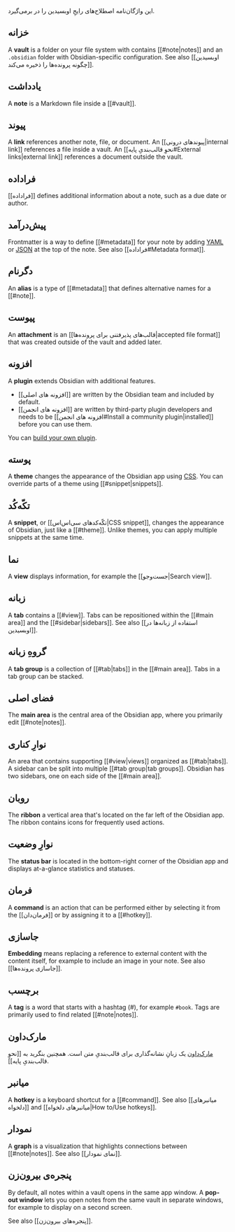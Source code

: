 این واژگان‌نامه اصطلاح‌های رایجِ اوبسیدین را در برمی‌گیرد.

## خزانه

A **vault** is a folder on your file system with contains [[#note|notes]] and an `.obsidian` folder with Obsidian-specific configuration. See also [[اوبسیدین چگونه پرونده‌ها را ذخیره می‌کند]].
## یادداشت

A **note** is a Markdown file inside a [[#vault]].

## پیوند

A **link** references another note, file, or document. An [[پیوندهای درونی|internal link]] references a file inside a vault. An [[نحوِ قالب‌بندیِ پایه#External links|external link]] references a document outside the vault.

## فراداده

[[فراداده]] defines additional information about a note, such as a due date or author.

## پیش‌درآمد

Frontmatter is a way to define [[#metadata]] for your note by adding [YAML](https://yaml.org/) or [JSON](https://www.json.org/) at the top of the note. See also [[فراداده#Metadata format]].

## دگرنام

An **alias** is a type of [[#metadata]] that defines alternative names for a [[#note]].

## پیوست

An **attachment** is an [[قالب‌های پذیرفتنی برای پرونده‌ها|accepted file format]] that was created outside of the vault and added later.

## افزونه

A **plugin** extends Obsidian with additional features.

- [[افزونه های اصلی]] are written by the Obsidian team and included by default.
- [[افزونه های انجمن]] are written by third-party plugin developers and needs to be [[افزونه های انجمن#Install a community plugin|installed]] before you can use them.

You can [build your own plugin](https://docs.obsidian.md/Plugins/Getting+started/Build+a+plugin).

## پوسته

A **theme** changes the appearance of the Obsidian app using [CSS](https://developer.mozilla.org/en-US/docs/Web/CSS). You can override parts of a theme using [[#snippet|snippets]].

## تکّه‌کُد

A **snippet**, or [[تکّه‌کدهای سی‌اس‌اس|CSS snippet]], changes the appearance of Obsidian, just like a [[#theme]]. Unlike themes, you can apply multiple snippets at the same time.

## نما

A **view** displays information, for example the [[جست‌وجو|Search view]].

## زبانه

A **tab** contains a [[#view]]. Tabs can be repositioned within the [[#main area]] and the [[#sidebar|sidebars]]. See also [[استفاده از زبانه‌ها در اوبسیدین]].

## گروهِ زبانه

A **tab group** is a collection of [[#tab|tabs]] in the [[#main area]]. Tabs in a tab group can be stacked.

## فضای اصلی

The **main area** is the central area of the Obsidian app, where you primarily edit [[#note|notes]].

## نوارِ کناری

An area that contains supporting [[#view|views]] organized as [[#tab|tabs]]. A sidebar can be split into multiple [[#tab group|tab groups]]. Obsidian has two sidebars, one on each side of the [[#main area]].

## روبان

The **ribbon** a vertical area that's located on the far left of the Obsidian app. The ribbon contains icons for frequently used actions.

## نوارِ وضعیت

The **status bar** is located in the bottom-right corner of the Obsidian app and displays at-a-glance statistics and statuses.

## فرمان

A **command** is an action that can be performed either by selecting it from the [[فرمان‌دان]] or by assigning it to a [[#hotkey]].

## جاسازی

**Embedding** means replacing a reference to external content with the content itself, for example to include an image in your note. See also [[جاسازی پرونده‌ها]].

## برچسب

A **tag** is a word that starts with a hashtag (#), for example `#book`. Tags are primarily used to find related [[#note|notes]].

## مارک‌داون

[مارک‌داون](https://daringfireball.net/projects/markdown/) یک زبانِ نشانه‌گذاری برای قالب‌بندیِ متن است. همچنین بنگرید به [[نحوِ قالب‌بندیِ پایه]].
## میانبر

A **hotkey** is a keyboard shortcut for a [[#command]]. See also [[میانبرهای دلخواه]] and [[میانبرهای دلخواه|How to/Use hotkeys]].

## نمودار

A **graph** is a visualization that highlights connections between [[#note|notes]]. See also [[نمای نمودار]].

## پنجره‌ی بیرون‌زن

By default, all notes within a vault opens in the same app window. A **pop-out window** lets you open notes from the same vault in separate windows, for example to display on a second screen.

See also [[پنجره‌های بیرون‌زن]].
